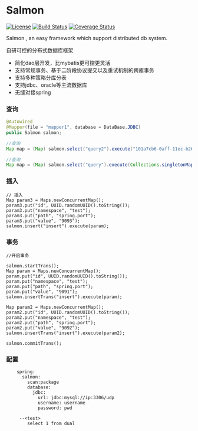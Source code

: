 Salmon
====
[![License](http://img.shields.io/:license-apache-brightgreen.svg)](http://www.apache.org/licenses/LICENSE-2.0.html)
[![Build Status](https://travis-ci.org/data2/salmon.svg?branch=master)](https://travis-ci.org/data2/salmon)
[![Coverage Status](https://coveralls.io/repos/github/data2/salmon/badge.svg)](https://coveralls.io/github/data2/salmon)

Salmon , an easy framework which support distributed db system.

自研可控的分布式数据库框架
+ 简化dao层开发，比mybatis更可控更灵活
+ 支持常规事务、基于二阶段协议提交以及重试机制的跨库事务
+ 支持多种策略分库分表
+ 支持jdbc、oracle等主流数据库
+ 无缝对接spring

### 查询 

```java
@Autowired
@Mapper(file = "mapper1", database = DataBase.JDBC)
public Salmon salmon;

//查询
Map map = (Map) salmon.select("query2").execute("101a7cb6-0aff-11ec-b26b-88e9fe840b9a");

//查询
Map map = (Map) salmon.select("query").execute(Collections.singletonMap("id", "101a7cb6-0aff-11ec-b26b-88e9fe840b9a"));

```

### 插入

```
// 插入
Map param3 = Maps.newConcurrentMap();
param3.put("id", UUID.randomUUID().toString());
param3.put("namespace", "test");
param3.put("path", "spring.port");
param3.put("value", "9093");
salmon.insert("insert").execute(param);

```

### 事务

```
//开启事务

salmon.startTrans();
Map param = Maps.newConcurrentMap();
param.put("id", UUID.randomUUID().toString());
param.put("namespace", "test");
param.put("path", "spring.port");
param.put("value", "9091");
salmon.insertTrans("insert").execute(param);

Map param2 = Maps.newConcurrentMap();
param2.put("id", UUID.randomUUID().toString());
param2.put("namespace", "test");
param2.put("path", "spring.port");
param2.put("value", "9092");
salmon.insertTrans("insert").execute(param2);

salmon.commitTrans();
```

### 配置

```        
    spring:
      salmon:
        scan:package
        database:
          jdbc:
            url: jdbc:mysql://ip:3306/udp
            username: username
            password: pwd
            
     --<test>
        select 1 from dual
```
